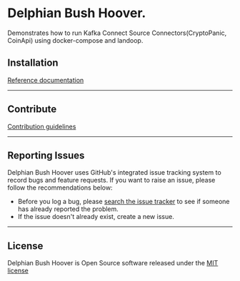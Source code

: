 # Delphian Bush Hoover.

Demonstrates how to run Kafka Connect Source Connectors(CryptoPanic, CoinApi) using docker-compose
and landoop.

## Installation

<a href="https://github.com/leonaugust/delphian-bush-hoover/blob/master/INSTALLATION.md" target="_blank">
Reference documentation</a>

---

## Contribute

<a href="https://github.com/leonaugust/delphian-bush-hoover/blob/master/CONTRIBUTING.md" target="_blank">
Contribution guidelines</a>

---

## Reporting Issues

Delphian Bush Hoover uses GitHub's integrated issue tracking system to record bugs and
feature requests.
If you want to raise an issue, please follow the recommendations below:

* Before you log a bug,
  please <a href="https://github.com/leonaugust/delphian-bush-hoover/issues" target="_blank">
  search the issue tracker</a> to see if someone has already reported the problem.
* If the issue doesn't already exist, create a new issue.

---

## License

Delphian Bush Hoover is Open Source software released under
the <a href="https://github.com/leonaugust/delphian-bush-hoover/blob/master/LICENSE" target="_blank">
MIT license</a>